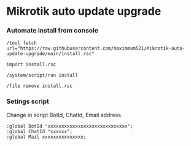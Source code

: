 # Mikrotik auto update upgrade

### Automate install from console 

```
/tool fetch url="https://raw.githubusercontent.com/maximmum521/Mikrotik-auto-update-upgrade/main/install.rsc"
```
```
import install.rsc
```
```
/system/script/run install
```
```
/file remove install.rsc
```  

### Setings script
Change in script BotId, ChatId, Email address

```
:global BotId "xxxxxxxxxxxxxxxxxxxxxxxxxxxxx";
:global ChatId "xxxxxx";
:global Mail xxxxxxxxxxxxxxx;
```
